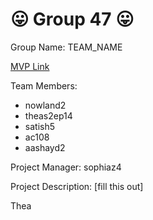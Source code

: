 # 😛 Group 47 😛
Group Name: TEAM_NAME

[MVP Link](https://docs.google.com/document/d/1GiYt5gMb-NPdUFRy6pzUHJJdGcymHMAQreTZdyoDa6o/edit?usp=sharing)

Team Members: 
- nowland2
- theas2ep14
- satish5
- ac108
- aashayd2


Project Manager: sophiaz4

Project Description: [fill this out]

Thea
